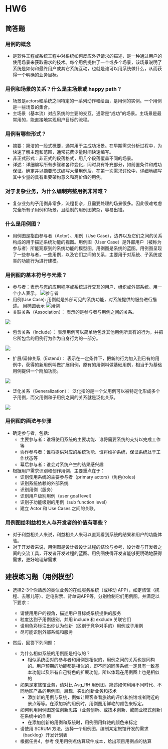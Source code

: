 # HW6

## 简答题
### 用例的概念
  * 是软件工程或系统工程中对系统如何反应外界请求的描述，是一种通过用户的使用场景来获取需求的技术。每个用例提供了一个或多个场景，该场景说明了系统是如何和最终用户或其它系统互动，也就是谁可以用系统做什么，从而获得一个明确的业务目标。
   
### 用例和场景的关系？什么是主场景或 happy path？
  * 场景是actors和系统之间特定的一系列动作和绘画，是用例的实例。一个用例是一些场景的集合。
  * 主场景（基本流）对应系统的主要的交互，通常是“成功”的场景。主场景是最常用的，能直接地实现用户目标的流程。
  
### 用例有哪些形式？
  * 摘要：简洁的一段式概要，通常用于主成功场景。在早期需求分析过程中，为快速了解主题和范围，通常花费少量时间快速编写。
  * 非正式形式：非正式的段落格式，用几个段落覆盖不同的场景。
  * 详述：详细编写所有步骤和各种变化，同时具有补充部分，如前置条件和成功保证。确定并以摘要形式编写大量用例后，在第一次需求讨论中，详细地编写其中少量的具有重要架构意义和高价值的用例。
  
### 对于复杂业务，为什么编制完整用例非常难？
  * 复杂业务的子用例非常多，流程复杂，且需要处理的场景很多。因此很难考虑完全所有子用例和场景，且绘制的用例图繁杂，容易出错。
  
### 什么是用例图？
  * 用例图是指由参与者（Actor）、用例（Use Case），边界以及它们之间的关系构成的用于描述系统功能的视图。用例图（User Case）是外部用户（被称为参与者）所能观察到的系统功能的模型图。用例图是系统的蓝图。用例图呈现了一些参与者，一些用例，以及它们之间的关系，主要用于对系统、子系统或类的功能行为进行建模。
  
### 用例图的基本符号与元素？
  * 参与者：表示与您的应用程序或系统进行交互的用户、组织或外部系统。用一个小人表示。
  ![参与者](https://gss0.bdstatic.com/94o3dSag_xI4khGkpoWK1HF6hhy/baike/w%3D268/sign=7133d0f536d3d539c13d08c50286e927/8c1001e93901213f00d7bed754e736d12e2e95d1.jpg)
  * 用例(Use Case): 用例就是外部可见的系统功能，对系统提供的服务进行描述。 用椭圆表示
  ![用例](https://gss1.bdstatic.com/9vo3dSag_xI4khGkpoWK1HF6hhy/baike/w%3D268/sign=0b471c08c895d143da76e3254bf18296/f9198618367adab4030deb488bd4b31c8601e4d8.jpg)
  * 关联关系（Association）： 表示的是参与者与用例之间的关系。
  
  ![](https://img-blog.csdnimg.cn/20190410155816568.png)
  * 包含关系（Include）： 表示用例可以简单地包含其他用例所具有的行为，并把它所包含的用例行为作为自身行为的一部分。
  
  ![](https://img-blog.csdnimg.cn/20190410155711387.png)
  * 扩展/延伸关系（Extend）： 表示在一定条件下，把新的行为加入到已有的用例中，获得的新用例叫做扩展用例，原有的用例叫做基础用例，相当于为基础用例提供一个附加功能。
  
  ![](https://img-blog.csdnimg.cn/20190410155843446.png)
  * 泛化关系（Generalization）： 泛化指的是一个父用例可以被特定化形成多个子用例，而父用例和子用例之间的关系就是泛化关系。
  
  ![](https://img-blog.csdnimg.cn/20190410155746128.png)
  
### 用例图的画法与步骤
 * 确定参与者，包括:
    * 主要参与者：谁将使用系统的主要功能、谁将需要系统的支持以完成工作等
    * 协作参与者：谁将提供对应的系统功能、谁将维护系统，保证系统处于工作状态等
    * 幕后参与者：谁会对系统产生的结果感兴趣
 * 根据用户需求识别和创作用例，主要重点在于：
    * 识别使用系统的主要参与者（primary actors）/角色(roles)
    * 识别系统依赖的外部系统
    * 识别用例（服务）
    * 识别用户级别用例（user goal level）
    * 识别子功能级别的用例（sub function level）
    * 建立 Actor 和 Use Cases 之间的关联。
    
### 用例图给利益相关人与开发者的价值有哪些？
  * 对于利益相关人来说，利益相关人来可以直观看到系统的结果和用户的功能体验。
  * 对于开发者来说，用例图是设计者设计过程的结论与参考，设计者与开发者之间的交流工具，开发者开发过程的蓝图。用例图使得开发者能够更明确地获得需求，更好地理解需求

## 建模练习题（用例模型）

 * 选择2-3个你熟悉的类似业务的在线服务系统（或移动 APP），如定旅馆（携程、去哪儿等）、定电影票、背单词APP等，分别绘制它们用例图。并满足以下要求：
      * 请使用用户的视角，描述用户目标或系统提供的服务
      * 粒度达到子用例级别，并用 include 和 exclude 关联它们
      * 请用色彩标注出你认为创新（区别于竞争对手的）用例或子用例
      * 尽可能识别外部系统和服务
      
      
      
      
  * 然后，回答下列问题：      
     * 为什么相似系统的用例图是相似的？
       * 相似系统面对的参与者和用例是相似的，用例之间的关系也是同构的。用户预期的功能都是相似的，即不同的同类系统一定具有一致基本功能以及带有自己特色的扩展功能。所以体现在用例图上也是相似的
     * 如果是定旅馆业务，请对比 Asg_RH 用例图，简述如何利用不同时代、不同地区产品的用例图，展现、突出创新业务和技术
       * 添加新的用例与系统，例如让顾客查看旅馆的评价和旅馆或者附近的景点等等。在添加新的用例时，用例图用鲜艳的颜色来标定。
     * 如何利用用例图定位创新思路（业务创新、或技术创新、或商业模式创新）在系统中的作用
       * 在添加创新的用例和系统时，用例图用鲜艳的颜色来标定
     * 请使用 SCRUM 方法，选择一个用例图，编制某定旅馆开发的需求（backlog）开发计划表
     * 根据任务4，参考 使用用例点估算软件成本，给出项目用例点的估算

